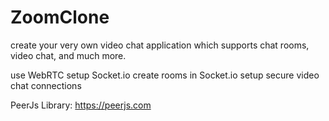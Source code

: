 # ZoomClone

create your very own video chat application which supports chat rooms, video chat, and much more.

use WebRTC
setup Socket.io
create rooms in Socket.io
setup secure video chat connections

PeerJs Library: https://peerjs.com 
